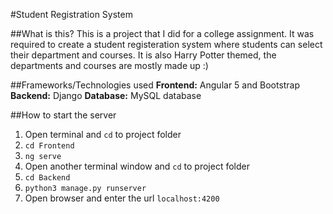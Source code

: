 #Student Registration System

##What is this?
This is a project that I did for a college assignment. It was required to create a student registeration system where students can select their department and courses.
It is also Harry Potter themed, the departments and courses are mostly made up :)

##Frameworks/Technologies used
**Frontend:** Angular 5 and Bootstrap
**Backend:** Django
**Database:** MySQL database

##How to start the server
1. Open terminal and `cd` to project folder
1. `cd Frontend`
1. `ng serve`
1. Open another terminal window and `cd` to project folder
1. `cd Backend`
1. `python3 manage.py runserver`
1. Open browser and enter the url `localhost:4200`
